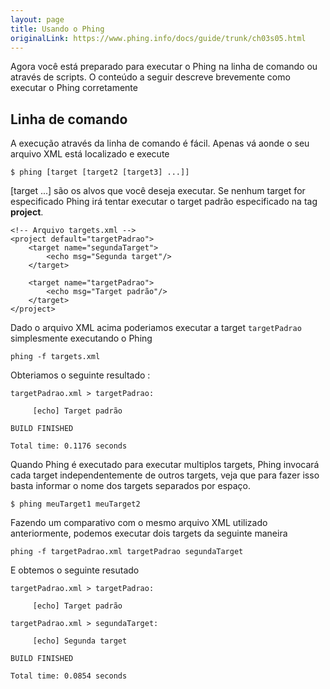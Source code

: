 ```yaml
---
layout: page
title: Usando o Phing
originalLink: https://www.phing.info/docs/guide/trunk/ch03s05.html
---
```


Agora você está preparado para executar o Phing na linha de comando ou através 
de scripts. O conteúdo a seguir descreve brevemente como executar o Phing
corretamente

## Linha de comando

A execução através da linha de comando é fácil. Apenas vá aonde o seu arquivo XML
está localizado e execute

```
$ phing [target [target2 [target3] ...]]
```

[target ...] são os alvos que você deseja executar. Se nenhum target for especificado
Phing irá tentar executar o target padrão especificado na tag **project**.

```
<!-- Arquivo targets.xml -->
<project default="targetPadrao">
    <target name="segundaTarget">
        <echo msg="Segunda target"/>
    </target>
    
    <target name="targetPadrao">
        <echo msg="Target padrão"/>
    </target>
</project>
```

Dado o arquivo XML acima poderiamos executar a target `targetPadrao` simplesmente executando o Phing

```
phing -f targets.xml
```

Obteriamos o seguinte resultado :

```
targetPadrao.xml > targetPadrao:

     [echo] Target padrão

BUILD FINISHED

Total time: 0.1176 seconds
```

Quando Phing é executado para executar multiplos targets, Phing invocará cada
target independentemente de outros targets, veja que para fazer isso basta informar o nome dos targets separados por espaço.

```
$ phing meuTarget1 meuTarget2
```

Fazendo um comparativo com o mesmo arquivo XML utilizado anteriormente, podemos executar dois targets da seguinte maneira

```
phing -f targetPadrao.xml targetPadrao segundaTarget
```

E obtemos o seguinte resutado

```
targetPadrao.xml > targetPadrao:

     [echo] Target padrão

targetPadrao.xml > segundaTarget:

     [echo] Segunda target

BUILD FINISHED

Total time: 0.0854 seconds
```